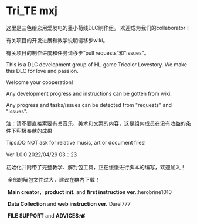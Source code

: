 # Tri_TE mxj

这里是三色绘恋用爱发电的墨小菊线DLC制作组。
欢迎成为我们的collaborator！

有关项目的开发进展和教学说明请移步wiki。

有关项目的制作进度和任务请移步“pull requests”和"issues"。

This is a DLC development group of HL-game Tricolor Lovestory.
We make this DLC for love and passion.

Welcome your cooperation!

Any development progress and instructions can be gotten from wiki.

Any progress and tasks/issues can be detected from "requests" and "issues".

注：请不要直接索要有关音乐、美术和文案的内容，这是组内成员在没有收益的条件下积极奉献的成果

Tips:DO NOT ask for relative music, art or document files! 

Ver 1.0.0 2022/04/29 03：23

​	初始化并附带了完整教学、解封包工具，正在缓慢进行脚本的编写，欢迎加入！

​	全部的解包文件过大，建议在群内下载！

​	**Main creator**，**product init.**  and **first instruction ver**.:herobrine1010

​    **Data Collection** and **web instruction ver.**:Darel777

​    **FILE SUPPORT** and **ADVICES**::dove:

